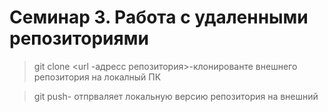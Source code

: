 # Семинар 3. Работа с удаленными репозиториями 

> git clone <url -адресс репозитория>-клонированте внешнего репозитория на локалный ПК 

> git push- отпрваляет локальную версию репозитория на внешний